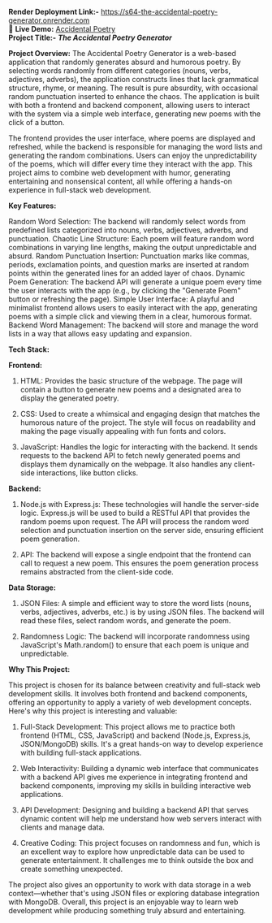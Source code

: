 **Render Deployment Link:-** https://s64-the-accidental-poetry-generator.onrender.com
<br>
🚀 **Live Demo:** [Accidental Poetry](https://4e41aab5.accidental-poetry.pages.dev)
<br>
**Project Title:-**
***The Accidental Poetry Generator***

**Project Overview:**
The Accidental Poetry Generator is a web-based application that randomly generates absurd and humorous poetry. By selecting words randomly from different categories (nouns, verbs, adjectives, adverbs), the application constructs lines that lack grammatical structure, rhyme, or meaning. The result is pure absurdity, with occasional random punctuation inserted to enhance the chaos. The application is built with both a frontend and backend component, allowing users to interact with the system via a simple web interface, generating new poems with the click of a button.

The frontend provides the user interface, where poems are displayed and refreshed, while the backend is responsible for managing the word lists and generating the random combinations. Users can enjoy the unpredictability of the poems, which will differ every time they interact with the app. This project aims to combine web development with humor, generating entertaining and nonsensical content, all while offering a hands-on experience in full-stack web development.

**Key Features:**

Random Word Selection: The backend will randomly select words from predefined lists categorized into nouns, verbs, adjectives, adverbs, and punctuation.
Chaotic Line Structure: Each poem will feature random word combinations in varying line lengths, making the output unpredictable and absurd.
Random Punctuation Insertion: Punctuation marks like commas, periods, exclamation points, and question marks are inserted at random points within the generated lines for an added layer of chaos.
Dynamic Poem Generation: The backend API will generate a unique poem every time the user interacts with the app (e.g., by clicking the "Generate Poem" button or refreshing the page).
Simple User Interface: A playful and minimalist frontend allows users to easily interact with the app, generating poems with a simple click and viewing them in a clear, humorous format.
Backend Word Management: The backend will store and manage the word lists in a way that allows easy updating and expansion.

**Tech Stack:**

**Frontend:**

1. HTML: Provides the basic structure of the webpage. The page will contain a button to generate new poems and a designated area to display the generated poetry.

2. CSS: Used to create a whimsical and engaging design that matches the humorous nature of the project. The style will focus on readability and making the page visually appealing with fun fonts and colors.

3. JavaScript: Handles the logic for interacting with the backend. It sends requests to the backend API to fetch newly generated poems and displays them dynamically on the webpage. It also handles any client-side interactions, like button clicks.

**Backend:**

1. Node.js with Express.js: These technologies will handle the server-side logic. Express.js will be used to build a RESTful API that provides the random poems upon request. The API will process the random word selection and punctuation insertion on the server side, ensuring efficient poem generation.

2. API: The backend will expose a single endpoint that the frontend can call to request a new poem. This ensures the poem generation process remains abstracted from the client-side code.

**Data Storage:**

1. JSON Files: A simple and efficient way to store the word lists (nouns, verbs, adjectives, adverbs, etc.) is by using JSON files. The backend will read these files, select random words, and generate the poem.

2. Randomness Logic: The backend will incorporate randomness using JavaScript's Math.random() to ensure that each poem is unique and unpredictable.

**Why This Project:**

This project is chosen for its balance between creativity and full-stack web development skills. It involves both frontend and backend components, offering an opportunity to apply a variety of web development concepts. Here's why this project is interesting and valuable:

1. Full-Stack Development: This project allows me to practice both frontend (HTML, CSS, JavaScript) and backend (Node.js, Express.js, JSON/MongoDB) skills. It's a great hands-on way to develop experience with building full-stack applications.

2. Web Interactivity: Building a dynamic web interface that communicates with a backend API gives me experience in integrating frontend and backend components, improving my skills in building interactive web applications.

3. API Development: Designing and building a backend API that serves dynamic content will help me understand how web servers interact with clients and manage data.

4. Creative Coding: This project focuses on randomness and fun, which is an excellent way to explore how unpredictable data can be used to generate entertainment. It challenges me to think outside the box and create something unexpected.

The project also gives an opportunity to work with data storage in a web context—whether that's using JSON files or exploring database integration with MongoDB. Overall, this project is an enjoyable way to learn web development while producing something truly absurd and entertaining.